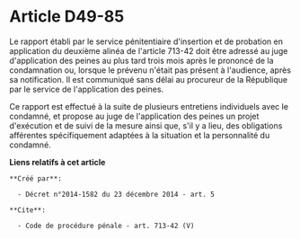 # Article D49-85

Le rapport établi par le service pénitentiaire d'insertion et de probation en application du deuxième alinéa de l'article
713-42 doit être adressé au juge d'application des peines au plus tard trois mois après le prononcé de la condamnation ou,
lorsque le prévenu n'était pas présent à l'audience, après sa notification. Il est communiqué sans délai au procureur de la
République par le service de l'application des peines. 

Ce rapport est effectué à la suite de plusieurs entretiens individuels avec le condamné, et propose au juge de l'application
des peines un projet d'exécution et de suivi de la mesure ainsi que, s'il y a lieu, des obligations afférentes spécifiquement
adaptées à la situation et la personnalité du condamné.

**Liens relatifs à cet article**

	**Créé par**:

	  - Décret n°2014-1582 du 23 décembre 2014 - art. 5

	**Cite**:

	  - Code de procédure pénale - art. 713-42 (V)
